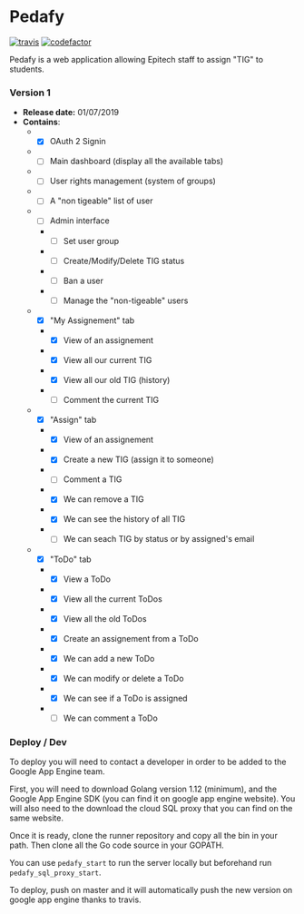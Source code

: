 # Pedafy

[![travis](https://travis-ci.com/pedafy/pedafy.svg?branch=master)](https://travis-ci.com/pedafy/pedafy)
[![codefactor](https://www.codefactor.io/repository/github/pedafy/pedafy/badge?style=flat-square)](https://www.codefactor.io/repository/github/pedafy/pedafy)

Pedafy is a web application allowing Epitech staff to assign "TIG" to students.

### Version 1
- **Release date:** 01/07/2019
- **Contains**:
  - - [x] OAuth 2 Signin
  - - [ ] Main dashboard (display all the available tabs)
  - - [ ] User rights management (system of groups)
  - - [ ] A "non tigeable" list of user
  - - [ ] Admin interface
    - - [ ] Set user group
    - - [ ] Create/Modify/Delete TIG status
    - - [ ] Ban a user
    - - [ ] Manage the "non-tigeable" users
  - - [x] "My Assignement" tab
    - - [x] View of an assignement
    - - [x] View all our current TIG
    - - [x] View all our old TIG (history)
    - - [ ] Comment the current TIG
  - - [x] "Assign" tab
    - - [x] View of an assignement
    - - [x] Create a new TIG (assign it to someone)
    - - [ ] Comment a TIG
    - - [x] We can remove a TIG
    - - [x] We can see the history of all TIG
    - - [ ] We can seach TIG by status or by assigned's email
  - - [x] "ToDo" tab
    - - [x] View a ToDo
    - - [x] View all the current ToDos
    - - [x] View all the old ToDos
    - - [x] Create an assignement from a ToDo
    - - [x] We can add a new ToDo
    - - [x] We can modify or delete a ToDo
    - - [x] We can see if a ToDo is assigned
    - - [ ] We can comment a ToDo

### Deploy / Dev

To deploy you will need to contact a developer in order to be added to the Google App Engine team.

First, you will need to download Golang version 1.12 (minimum), and the Google App Engine SDK (you can find it on google app engine website). You will also need to the download the cloud SQL proxy that you can find on the same website.

Once it is ready, clone the runner repository and copy all the bin in your path. Then clone all the Go code source in your GOPATH.

You can use `pedafy_start` to run the server locally but beforehand run `pedafy_sql_proxy_start`.

To deploy, push on master and it will automatically push the new version on google app engine thanks to travis.